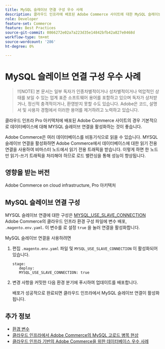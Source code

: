 ```yaml
---
title: MySQL 슬레이브 연결 구성 우수 사례
description: 클라우드 인프라에 배포된 Adobe Commerce 사이트에 대한 MySQL 슬레이브 연결을 구성하는 방법을 알아봅니다.
role: Developer
feature-set: Commerce
feature: Best Practices
source-git-commit: 0866272e02a7a223d35e14842bfb42a827e0468d
workflow-type: tm+mt
source-wordcount: '286'
ht-degree: 0%

---
```



# MySQL 슬레이브 연결 구성 우수 사례

>!![NOTE]
본 문서는 일부 독자가 인종차별적이거나 성차별적이거나 억압적인 상태를 보일 수 있는 업계 표준 소프트웨어 용어를 포함하고 있으며 독자가 상처받거나, 정신적 충격적이거나, 환영받지 못할 수도 있습니다. Adobe은 코드, 설명서 및 사용자 경험에서 이러한 용어를 제거하려고 노력하고 있습니다.

클라우드 인프라 Pro 아키텍처에 배포된 Adobe Commerce 사이트의 경우 기본적으로 데이터베이스에 대해 MYSQL 슬레이브 연결을 활성화하는 것이 좋습니다.

Adobe Commerce은 여러 데이터베이스를 비동기식으로 읽을 수 있습니다.  MYSQL 슬레이브 연결을 활성화하면 Adobe Commerce에서 데이터베이스에 대한 읽기 전용 연결을 사용하여 비마스터 노드에서 읽기 전용 트래픽을 받습니다. 이렇게 하면 한 노드만 읽기-쓰기 트래픽을 처리해야 하므로 로드 밸런싱을 통해 성능이 향상됩니다.

## 영향을 받는 버전

Adobe Commerce on cloud infrastructure, Pro 아키텍처

## MySQL 슬레이브 연결 구성

MYSQL 슬레이브 연결에 대한 구성은 [MYSQL_USE_SLAVE_CONNECTION](https://experienceleague.adobe.com/docs/commerce-cloud-service/user-guide/configure/env/stage/variables-deploy.html#mysql_use_slave_connection) Adobe Commerce의 클라우드 인프라 환경 구성 파일에 변수 배포, `.magento.env.yaml`. 이 변수를 로 설정 `true` 을 눌러 연결을 활성화합니다.

MySQL 슬레이브 연결을 사용하려면

1. 편집 `.magento.env.yaml` 파일 및 `MYSQL_USE_SLAVE_CONNECTION` 이 활성화되어 있습니다.

   ```
   stage:
      deploy:
      MYSQL_USE_SLAVE_CONNECTION: true
   ```

1. 변경 사항을 커밋한 다음 환경 분기에 푸시하여 업데이트를 배포합니다.

   배포가 성공적으로 완료되면 클라우드 인프라에서 MySQL 슬레이브 연결이 활성화됩니다.

## 추가 정보

- [환경 변수](https://devdocs.magento.com/cloud/env/variables-intro.html)
- [클라우드 인프라에서 Adobe Commerce의 MySQL 고로드 병목 현상](https://experienceleague.adobe.com/docs/commerce-knowledge-base/kb/troubleshooting/database/mysql-high-load-bottleneck-in-magento-commerce-cloud.html?lang=en)
- [클라우드 인프라 기반의 Adobe Commerce을 위한 데이터베이스 우수 사례](database-on-cloud.md)
